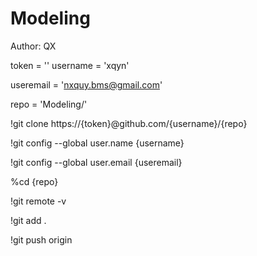 ﻿# Modeling
Author: QX

token = ''
username = 'xqyn'

useremail = 'nxquy.bms@gmail.com'

repo = 'Modeling/'

!git clone https://{token}@github.com/{username}/{repo}


!git config --global user.name {username}

!git config --global user.email {useremail}

%cd {repo}

!git remote -v

!git add .

!git push origin 

